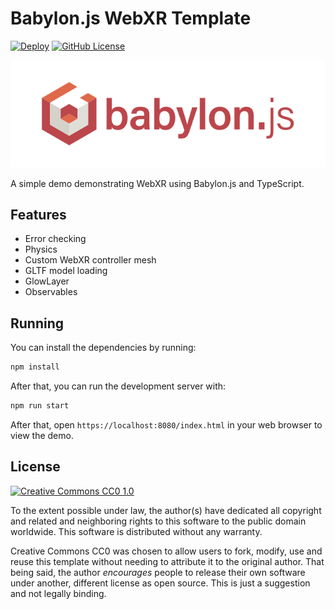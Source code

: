 # Babylon.js WebXR Template

[![Deploy](https://github.com/Symbitic/babylonjs-webxr-template/actions/workflows/deploy.yml/badge.svg)](https://github.com/Symbitic/babylonjs-webxr-template/actions/workflows/deploy.yml)
[![GitHub License](https://img.shields.io/github/license/Symbitic/babylonjs-webxr-template)](https://github.com/Symbitic/babylonjs-webxr-template/blob/master/LICENSE)

[![Babylon.js](assets/logo.png)](https://www.babylonjs.com/)

A simple demo demonstrating WebXR using Babylon.js and TypeScript.

## Features

* Error checking
* Physics
* Custom WebXR controller mesh
* GLTF model loading
* GlowLayer
* Observables

## Running 

You can install the dependencies by running:
```bash
npm install
```

After that, you can run the development server with:
```bash
npm run start
```

After that, open `https://localhost:8080/index.html` in your web browser to view the demo.

## License

[![Creative Commons CC0 1.0](https://i.creativecommons.org/p/zero/1.0/88x31.png)](https://creativecommons.org/publicdomain/zero/1.0/)

To the extent possible under law, the author(s) have dedicated all copyright and related and neighboring rights to this software to the public domain worldwide. This software is distributed without any warranty.

Creative Commons CC0 was chosen to allow users to fork, modify, use and reuse this template without needing to attribute it to the original author. That being said, the author *encourages* people to release their own software under another, different license as open source. This is just a suggestion and not legally binding.
